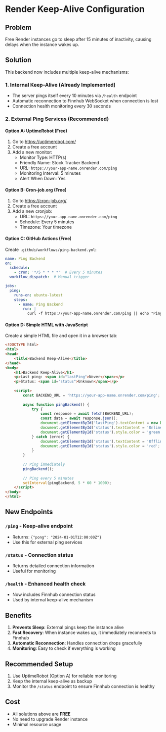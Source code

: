 # Render Keep-Alive Configuration

## Problem
Free Render instances go to sleep after 15 minutes of inactivity, causing delays when the instance wakes up.

## Solution
This backend now includes multiple keep-alive mechanisms:

### 1. Internal Keep-Alive (Already Implemented)
- The server pings itself every 10 minutes via `/health` endpoint
- Automatic reconnection to Finnhub WebSocket when connection is lost
- Connection health monitoring every 30 seconds

### 2. External Ping Services (Recommended)

#### Option A: UptimeRobot (Free)
1. Go to https://uptimerobot.com/
2. Create a free account
3. Add a new monitor:
   - Monitor Type: HTTP(s)
   - Friendly Name: Stock Tracker Backend
   - URL: `https://your-app-name.onrender.com/ping`
   - Monitoring Interval: 5 minutes
   - Alert When Down: Yes

#### Option B: Cron-job.org (Free)
1. Go to https://cron-job.org/
2. Create a free account
3. Add a new cronjob:
   - URL: `https://your-app-name.onrender.com/ping`
   - Schedule: Every 5 minutes
   - Timezone: Your timezone

#### Option C: GitHub Actions (Free)
Create `.github/workflows/ping-backend.yml`:
```yaml
name: Ping Backend
on:
  schedule:
    - cron: '*/5 * * * *'  # Every 5 minutes
  workflow_dispatch:  # Manual trigger

jobs:
  ping:
    runs-on: ubuntu-latest
    steps:
      - name: Ping Backend
        run: |
          curl -f https://your-app-name.onrender.com/ping || echo "Ping failed"
```

#### Option D: Simple HTML with JavaScript
Create a simple HTML file and open it in a browser tab:
```html
<!DOCTYPE html>
<html>
<head>
    <title>Backend Keep-Alive</title>
</head>
<body>
    <h1>Backend Keep-Alive</h1>
    <p>Last ping: <span id="lastPing">Never</span></p>
    <p>Status: <span id="status">Unknown</span></p>
    
    <script>
        const BACKEND_URL = 'https://your-app-name.onrender.com/ping';
        
        async function pingBackend() {
            try {
                const response = await fetch(BACKEND_URL);
                const data = await response.json();
                document.getElementById('lastPing').textContent = new Date().toLocaleString();
                document.getElementById('status').textContent = 'Online';
                document.getElementById('status').style.color = 'green';
            } catch (error) {
                document.getElementById('status').textContent = 'Offline';
                document.getElementById('status').style.color = 'red';
            }
        }
        
        // Ping immediately
        pingBackend();
        
        // Ping every 5 minutes
        setInterval(pingBackend, 5 * 60 * 1000);
    </script>
</body>
</html>
```

## New Endpoints

### `/ping` - Keep-alive endpoint
- Returns: `{"pong": "2024-01-01T12:00:00Z"}`
- Use this for external ping services

### `/status` - Connection status
- Returns detailed connection information
- Useful for monitoring

### `/health` - Enhanced health check
- Now includes Finnhub connection status
- Used by internal keep-alive mechanism

## Benefits
1. **Prevents Sleep**: External pings keep the instance alive
2. **Fast Recovery**: When instance wakes up, it immediately reconnects to Finnhub
3. **Automatic Reconnection**: Handles connection drops gracefully
4. **Monitoring**: Easy to check if everything is working

## Recommended Setup
1. Use UptimeRobot (Option A) for reliable monitoring
2. Keep the internal keep-alive as backup
3. Monitor the `/status` endpoint to ensure Finnhub connection is healthy

## Cost
- All solutions above are **FREE**
- No need to upgrade Render instance
- Minimal resource usage 